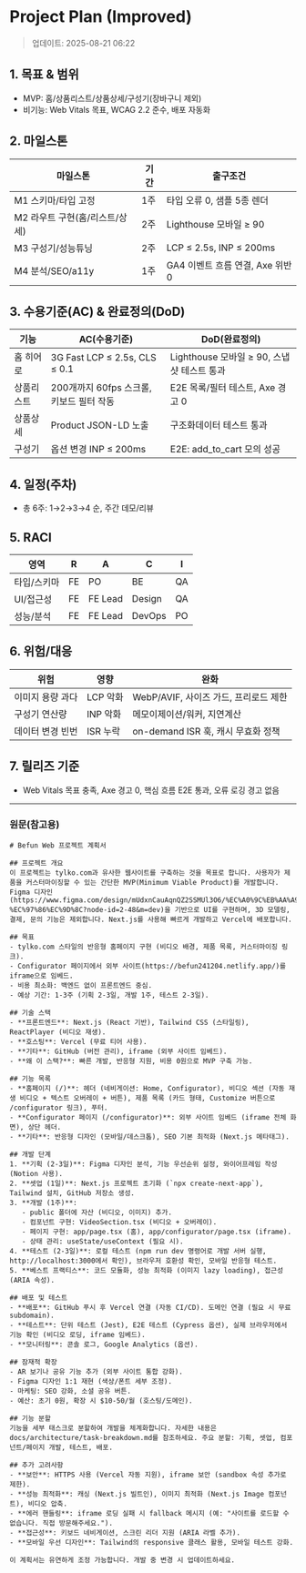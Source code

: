 # Project Plan (Improved)

> 업데이트: 2025-08-21 06:22

## 1. 목표 & 범위
- MVP: 홈/상품리스트/상품상세/구성기(장바구니 제외)
- 비기능: Web Vitals 목표, WCAG 2.2 준수, 배포 자동화

## 2. 마일스톤
| 마일스톤 | 기간 | 출구조건 |
|---|---|---|
| M1 스키마/타입 고정 | 1주 | 타입 오류 0, 샘플 5종 렌더 |
| M2 라우트 구현(홈/리스트/상세) | 2주 | Lighthouse 모바일 ≥ 90 |
| M3 구성기/성능튜닝 | 2주 | LCP ≤ 2.5s, INP ≤ 200ms |
| M4 분석/SEO/a11y | 1주 | GA4 이벤트 흐름 연결, Axe 위반 0 |

## 3. 수용기준(AC) & 완료정의(DoD)
| 기능 | AC(수용기준) | DoD(완료정의) |
|---|---|---|
| 홈 히어로 | 3G Fast LCP ≤ 2.5s, CLS ≤ 0.1 | Lighthouse 모바일 ≥ 90, 스냅샷 테스트 통과 |
| 상품리스트 | 200개까지 60fps 스크롤, 키보드 필터 작동 | E2E 목록/필터 테스트, Axe 경고 0 |
| 상품상세 | Product JSON-LD 노출 | 구조화데이터 테스트 통과 |
| 구성기 | 옵션 변경 INP ≤ 200ms | E2E: add_to_cart 모의 성공 |

## 4. 일정(주차)
- 총 6주: 1→2→3→4 순, 주간 데모/리뷰

## 5. RACI
| 영역 | R | A | C | I |
|---|---|---|---|---|
| 타입/스키마 | FE | PO | BE | QA |
| UI/접근성 | FE | FE Lead | Design | QA |
| 성능/분석 | FE | FE Lead | DevOps | PO |

## 6. 위험/대응
| 위험 | 영향 | 완화 |
|---|---|---|
| 이미지 용량 과다 | LCP 악화 | WebP/AVIF, 사이즈 가드, 프리로드 제한 |
| 구성기 연산량 | INP 악화 | 메모이제이션/워커, 지연계산 |
| 데이터 변경 빈번 | ISR 누락 | on-demand ISR 훅, 캐시 무효화 정책 |

## 7. 릴리즈 기준
- Web Vitals 목표 충족, Axe 경고 0, 핵심 흐름 E2E 통과, 오류 로깅 경고 없음


---
### 원문(참고용)

```
# Befun Web 프로젝트 계획서

## 프로젝트 개요
이 프로젝트는 tylko.com과 유사한 웹사이트를 구축하는 것을 목표로 합니다. 사용자가 제품을 커스터마이징할 수 있는 간단한 MVP(Minimum Viable Product)를 개발합니다. Figma 디자인(https://www.figma.com/design/mUdxnCauAqnQZ2SSMUl3O6/%EC%A0%9C%EB%AA%A9-%EC%97%86%EC%9D%8C?node-id=2-48&m=dev)을 기반으로 UI를 구현하며, 3D 모델링, 결제, 문의 기능은 제외합니다. Next.js를 사용해 빠르게 개발하고 Vercel에 배포합니다.

## 목표
- tylko.com 스타일의 반응형 홈페이지 구현 (비디오 배경, 제품 목록, 커스터마이징 링크).
- Configurator 페이지에서 외부 사이트(https://befun241204.netlify.app/)를 iframe으로 임베드.
- 비용 최소화: 백엔드 없이 프론트엔드 중심.
- 예상 기간: 1-3주 (기획 2-3일, 개발 1주, 테스트 2-3일).

## 기술 스택
- **프론트엔드**: Next.js (React 기반), Tailwind CSS (스타일링), ReactPlayer (비디오 재생).
- **호스팅**: Vercel (무료 티어 사용).
- **기타**: GitHub (버전 관리), iframe (외부 사이트 임베드).
- **왜 이 스택?**: 빠른 개발, 반응형 지원, 비용 0원으로 MVP 구축 가능.

## 기능 목록
- **홈페이지 (/)**: 헤더 (네비게이션: Home, Configurator), 비디오 섹션 (자동 재생 비디오 + 텍스트 오버레이 + 버튼), 제품 목록 (카드 형태, Customize 버튼으로 /configurator 링크), 푸터.
- **Configurator 페이지 (/configurator)**: 외부 사이트 임베드 (iframe 전체 화면), 상단 헤더.
- **기타**: 반응형 디자인 (모바일/데스크톱), SEO 기본 최적화 (Next.js 메타태그).

## 개발 단계
1. **기획 (2-3일)**: Figma 디자인 분석, 기능 우선순위 설정, 와이어프레임 작성 (Notion 사용).
2. **셋업 (1일)**: Next.js 프로젝트 초기화 (`npx create-next-app`), Tailwind 설치, GitHub 저장소 생성.
3. **개발 (1주)**:
   - public 폴더에 자산 (비디오, 이미지) 추가.
   - 컴포넌트 구현: VideoSection.tsx (비디오 + 오버레이).
   - 페이지 구현: app/page.tsx (홈), app/configurator/page.tsx (iframe).
   - 상태 관리: useState/useContext (필요 시).
4. **테스트 (2-3일)**: 로컬 테스트 (npm run dev 명령어로 개발 서버 실행, http://localhost:3000에서 확인), 브라우저 호환성 확인, 모바일 반응형 테스트.
5. **베스트 프랙티스**: 코드 모듈화, 성능 최적화 (이미지 lazy loading), 접근성 (ARIA 속성).

## 배포 및 테스트
- **배포**: GitHub 푸시 후 Vercel 연결 (자동 CI/CD). 도메인 연결 (필요 시 무료 subdomain).
- **테스트**: 단위 테스트 (Jest), E2E 테스트 (Cypress 옵션), 실제 브라우저에서 기능 확인 (비디오 로딩, iframe 임베드).
- **모니터링**: 콘솔 로그, Google Analytics (옵션).

## 잠재적 확장
- AR 보기나 공유 기능 추가 (외부 사이트 통합 강화).
- Figma 디자인 1:1 재현 (색상/폰트 세부 조정).
- 마케팅: SEO 강화, 소셜 공유 버튼.
- 예산: 초기 0원, 확장 시 $10-50/월 (호스팅/도메인).

## 기능 분할
기능을 세부 태스크로 분할하여 개발을 체계화합니다. 자세한 내용은 docs/architecture/task-breakdown.md를 참조하세요. 주요 분할: 기획, 셋업, 컴포넌트/페이지 개발, 테스트, 배포.

## 추가 고려사항
- **보안**: HTTPS 사용 (Vercel 자동 지원), iframe 보안 (sandbox 속성 추가로 제한).
- **성능 최적화**: 캐싱 (Next.js 빌트인), 이미지 최적화 (Next.js Image 컴포넌트), 비디오 압축.
- **에러 핸들링**: iframe 로딩 실패 시 fallback 메시지 (예: "사이트를 로드할 수 없습니다. 직접 방문해주세요.").
- **접근성**: 키보드 네비게이션, 스크린 리더 지원 (ARIA 라벨 추가).
- **모바일 우선 디자인**: Tailwind의 responsive 클래스 활용, 모바일 테스트 강화.

이 계획서는 유연하게 조정 가능합니다. 개발 중 변경 시 업데이트하세요.

```